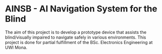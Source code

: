 # AINSB - AI Navigation System for the Blind
The aim of this project is to develop a prototype device that assists the blind/visually impaired to navigate safely in various environments.
This project is done for partial fulfillment of the BSc. Electronics Engineering at UWI Mona.